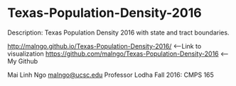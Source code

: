 # Texas-Population-Density-2016

Description: Texas Population Density 2016 with state and tract boundaries.

  http://malngo.github.io/Texas-Population-Density-2016/ <--Link to visualization
  https://github.com/malngo/Texas-Population-Density-2016 <--My Github


Mai Linh Ngo
malngo@ucsc.edu
Professor Lodha
Fall 2016: CMPS 165
